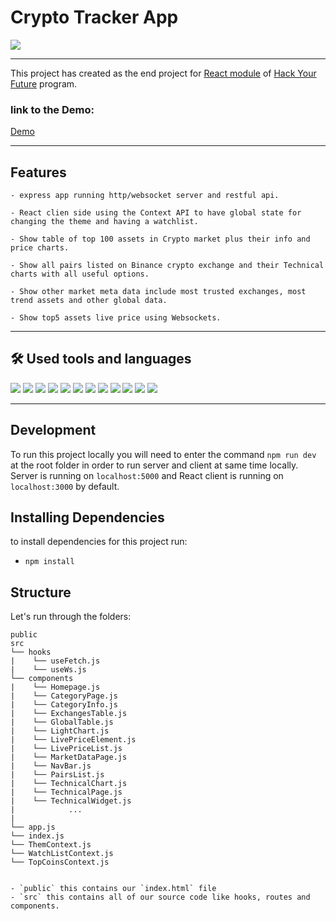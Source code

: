 # Crypto Tracker App

<img src="./public/assets/demo.gif">

---

This project has created as the end project for  [React module](https://github.com/HackYourFuture/React) of [Hack Your Future](https://www.hackyourfuture.net/) program.

### link to the Demo:
[Demo](https://react-express-cryptotracker.netlify.app/)

---

## Features

    - express app running http/websocket server and restful api.
    
    - React clien side using the Context API to have global state for changing the theme and having a watchlist.
    
    - Show table of top 100 assets in Crypto market plus their info and price charts.
    
    - Show all pairs listed on Binance crypto exchange and their Technical charts with all useful options.
    
    - Show other market meta data include most trusted exchanges, most trend assets and other global data. 
    
    - Show top5 assets live price using Websockets. 

---

## 🛠️ Used tools and languages

![](https://img.shields.io/badge/Code-JavaScript-informational?style=flat&logo=JavaScript&color=F7DF1E)
![](https://img.shields.io/badge/Code-HTML5-informational?style=flat&logo=HTML5&color=E34F26)
![](https://img.shields.io/badge/Style-CSS3-informational?style=flat&logo=CSS3&color=1572B6)
![](https://img.shields.io/badge/style-SASS-informational?style=flat&logo=SASS&color=E34F26)
![](https://img.shields.io/badge/Tools-Git-informational?style=flat&logo=Git&color=F05032)
![](https://img.shields.io/badge/Tools-Netlify-informational?style=flat&logo=netlify&color=00C7B7)
![](https://img.shields.io/badge/Tools-GitHub-informational?style=flat&logo=GitHub&color=181717)
![](https://img.shields.io/badge/Tools-VSCode-informational?style=flat&logo=visualstudiocode&color=1572B6)
![](https://img.shields.io/badge/Code-React-informational?style=flat&logo=React&color=F7DF1E)
![](https://img.shields.io/badge/Code-Node.js-informational?style=flat&logo=Node.js&color=E34F26)
![](https://img.shields.io/badge/Tools-express-informational?style=flat&logo=express&color=1572B6)
![](https://img.shields.io/badge/Tools-heroku-informational?style=flat&logo=heroku&color=E34F26)

---
## Development

To run this project locally you will need to enter the command `npm run dev` at the root folder in order to run server and client at same time locally.
Server is running on `localhost:5000` and React client is running on `localhost:3000` by default.

## Installing Dependencies

to install dependencies for this project run:

- `npm install`

## Structure

Let's run through the folders:

```
public
src
└── hooks
|    └── useFetch.js
|    └── useWs.js
└── components
|    └── Homepage.js
|    └── CategoryPage.js
|    └── CategoryInfo.js
|    └── ExchangesTable.js
|    └── GlobalTable.js
|    └── LightChart.js
|    └── LivePriceElement.js
|    └── LivePriceList.js
|    └── MarketDataPage.js
|    └── NavBar.js
|    └── PairsList.js
|    └── TechnicalChart.js
|    └── TechnicalPage.js
|    └── TechnicalWidget.js
|            ...
|     
└── app.js
└── index.js
└── ThemContext.js
└── WatchListContext.js
└── TopCoinsContext.js


- `public` this contains our `index.html` file
- `src` this contains all of our source code like hooks, routes and components.


